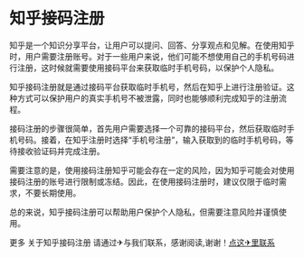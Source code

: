 # 知乎接码注册

知乎是一个知识分享平台，让用户可以提问、回答、分享观点和见解。在使用知乎时，用户需要注册账号。对于一些用户来说，他们可能不想使用自己的手机号码进行注册，这时候就需要使用接码平台来获取临时手机号码，以保护个人隐私。

知乎接码注册就是通过接码平台获取临时手机号，然后在知乎上进行注册验证。这种方式可以保护用户的真实手机号不被泄露，同时也能够顺利完成知乎的注册流程。

接码注册的步骤很简单，首先用户需要选择一个可靠的接码平台，然后获取临时手机号码。接着，在知乎注册时选择“手机号注册”，输入获取到的临时手机号码，等待接收验证码并完成注册。

需要注意的是，使用接码注册知乎可能会存在一定的风险，因为知乎可能会对使用接码注册的账号进行限制或冻结。因此，在使用接码注册时，建议仅限于临时需求，不要长期使用。

总的来说，知乎接码注册可以帮助用户保护个人隐私，但需要注意风险并谨慎使用。

更多 关于知乎接码注册 请通过✈与我们联系，感谢阅读,谢谢！[点这✈里联系](https://ss.k02.cc)